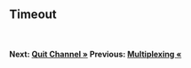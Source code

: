 ## Timeout

``` cs --region run_timeout --source-file ./src/Program.cs --project ./src/TryChannelsDemo.csproj --session run_timeout
```

``` cs --region generator --source-file ./src/Program.cs --project ./src/TryChannelsDemo.csproj --session run_timeout
```

#### Next: [Quit Channel &raquo;](../QuitChannel.md) Previous: [Multiplexing &laquo;](../Multiplexing.md) 
